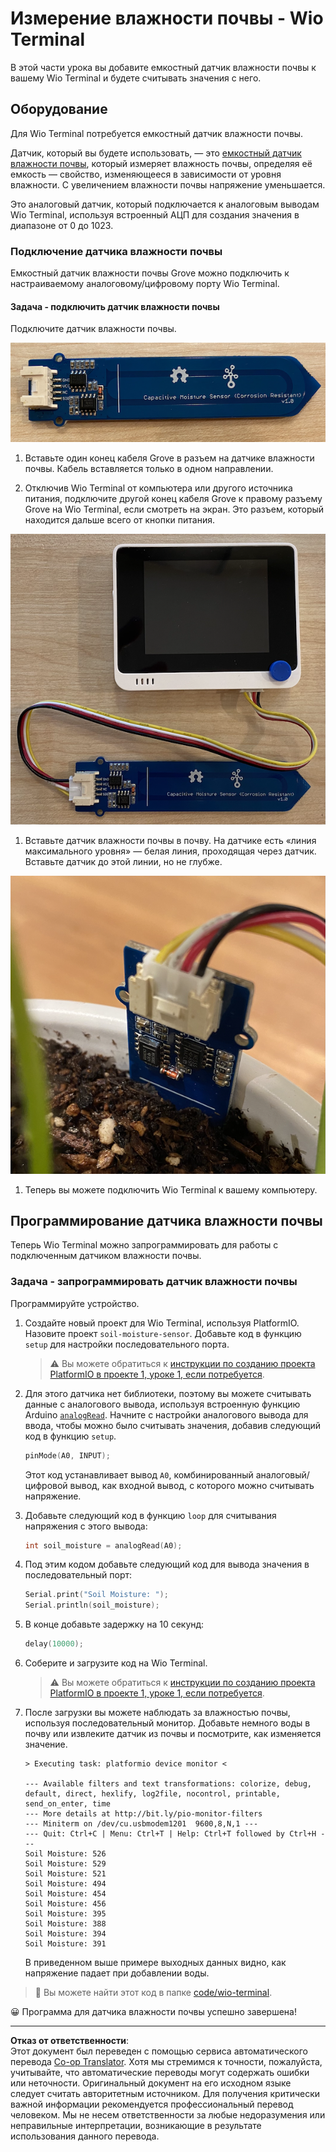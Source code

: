 <!--
CO_OP_TRANSLATOR_METADATA:
{
  "original_hash": "0d55caa8c23d73635b7559102cd17b8a",
  "translation_date": "2025-08-26T22:48:51+00:00",
  "source_file": "2-farm/lessons/2-detect-soil-moisture/wio-terminal-soil-moisture.md",
  "language_code": "ru"
}
-->
# Измерение влажности почвы - Wio Terminal

В этой части урока вы добавите емкостный датчик влажности почвы к вашему Wio Terminal и будете считывать значения с него.

## Оборудование

Для Wio Terminal потребуется емкостный датчик влажности почвы.

Датчик, который вы будете использовать, — это [емкостный датчик влажности почвы](https://www.seeedstudio.com/Grove-Capacitive-Moisture-Sensor-Corrosion-Resistant.html), который измеряет влажность почвы, определяя её емкость — свойство, изменяющееся в зависимости от уровня влажности. С увеличением влажности почвы напряжение уменьшается.

Это аналоговый датчик, который подключается к аналоговым выводам Wio Terminal, используя встроенный АЦП для создания значения в диапазоне от 0 до 1023.

### Подключение датчика влажности почвы

Емкостный датчик влажности почвы Grove можно подключить к настраиваемому аналоговому/цифровому порту Wio Terminal.

#### Задача - подключить датчик влажности почвы

Подключите датчик влажности почвы.

![Емкостный датчик влажности почвы Grove](../../../../../translated_images/grove-capacitive-soil-moisture-sensor.e7f0776cce30e78be5cc5a07839385fd6718857f31b5bf5ad3d0c73c83b2f0ef.ru.png)

1. Вставьте один конец кабеля Grove в разъем на датчике влажности почвы. Кабель вставляется только в одном направлении.

1. Отключив Wio Terminal от компьютера или другого источника питания, подключите другой конец кабеля Grove к правому разъему Grove на Wio Terminal, если смотреть на экран. Это разъем, который находится дальше всего от кнопки питания.

![Емкостный датчик влажности почвы Grove подключен к правому разъему](../../../../../translated_images/wio-soil-moisture-sensor.46919b61c3f6cb7497662251b29038ee0e57a4c8b9d071feb996c3b0d7f65aaf.ru.png)

1. Вставьте датчик влажности почвы в почву. На датчике есть «линия максимального уровня» — белая линия, проходящая через датчик. Вставьте датчик до этой линии, но не глубже.

![Емкостный датчик влажности почвы Grove в почве](../../../../../translated_images/soil-moisture-sensor-in-soil.bfad91002bda5e960f8c51ee64b02ee59b32c8c717e3515a2c945f33e614e403.ru.png)

1. Теперь вы можете подключить Wio Terminal к вашему компьютеру.

## Программирование датчика влажности почвы

Теперь Wio Terminal можно запрограммировать для работы с подключенным датчиком влажности почвы.

### Задача - запрограммировать датчик влажности почвы

Программируйте устройство.

1. Создайте новый проект для Wio Terminal, используя PlatformIO. Назовите проект `soil-moisture-sensor`. Добавьте код в функцию `setup` для настройки последовательного порта.

    > ⚠️ Вы можете обратиться к [инструкции по созданию проекта PlatformIO в проекте 1, уроке 1, если потребуется](../../../1-getting-started/lessons/1-introduction-to-iot/wio-terminal.md#create-a-platformio-project).

1. Для этого датчика нет библиотеки, поэтому вы можете считывать данные с аналогового вывода, используя встроенную функцию Arduino [`analogRead`](https://www.arduino.cc/reference/en/language/functions/analog-io/analogread/). Начните с настройки аналогового вывода для ввода, чтобы можно было считывать значения, добавив следующий код в функцию `setup`.

    ```cpp
    pinMode(A0, INPUT);
    ```

    Этот код устанавливает вывод `A0`, комбинированный аналоговый/цифровой вывод, как входной вывод, с которого можно считывать напряжение.

1. Добавьте следующий код в функцию `loop` для считывания напряжения с этого вывода:

    ```cpp
    int soil_moisture = analogRead(A0);
    ```

1. Под этим кодом добавьте следующий код для вывода значения в последовательный порт:

    ```cpp
    Serial.print("Soil Moisture: ");
    Serial.println(soil_moisture);
    ```

1. В конце добавьте задержку на 10 секунд:

    ```cpp
    delay(10000);
    ```

1. Соберите и загрузите код на Wio Terminal.

    > ⚠️ Вы можете обратиться к [инструкции по созданию проекта PlatformIO в проекте 1, уроке 1, если потребуется](../../../1-getting-started/lessons/1-introduction-to-iot/wio-terminal.md#write-the-hello-world-app).

1. После загрузки вы можете наблюдать за влажностью почвы, используя последовательный монитор. Добавьте немного воды в почву или извлеките датчик из почвы и посмотрите, как изменяется значение.

    ```output
    > Executing task: platformio device monitor <
    
    --- Available filters and text transformations: colorize, debug, default, direct, hexlify, log2file, nocontrol, printable, send_on_enter, time
    --- More details at http://bit.ly/pio-monitor-filters
    --- Miniterm on /dev/cu.usbmodem1201  9600,8,N,1 ---
    --- Quit: Ctrl+C | Menu: Ctrl+T | Help: Ctrl+T followed by Ctrl+H ---
    Soil Moisture: 526
    Soil Moisture: 529
    Soil Moisture: 521
    Soil Moisture: 494
    Soil Moisture: 454
    Soil Moisture: 456
    Soil Moisture: 395
    Soil Moisture: 388
    Soil Moisture: 394
    Soil Moisture: 391
    ```

    В приведенном выше примере выходных данных видно, как напряжение падает при добавлении воды.

> 💁 Вы можете найти этот код в папке [code/wio-terminal](../../../../../2-farm/lessons/2-detect-soil-moisture/code/wio-terminal).

😀 Программа для датчика влажности почвы успешно завершена!

---

**Отказ от ответственности**:  
Этот документ был переведен с помощью сервиса автоматического перевода [Co-op Translator](https://github.com/Azure/co-op-translator). Хотя мы стремимся к точности, пожалуйста, учитывайте, что автоматические переводы могут содержать ошибки или неточности. Оригинальный документ на его исходном языке следует считать авторитетным источником. Для получения критически важной информации рекомендуется профессиональный перевод человеком. Мы не несем ответственности за любые недоразумения или неправильные интерпретации, возникающие в результате использования данного перевода.